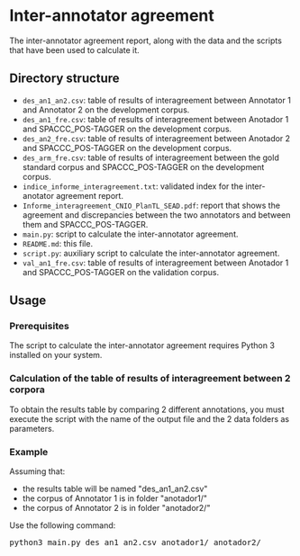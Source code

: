 # Inter-annotator agreement

The inter-annotator agreement report, along with the data and the scripts that have been used to calculate it. 


## Directory structure

* `des_an1_an2.csv`: table of results of interagreement between Annotator 1 and Annotator 2 on the development corpus.
* `des_an1_fre.csv`: table of results of interagreement between Anotador 1 and SPACCC_POS-TAGGER on the development corpus.
* `des_an2_fre.csv`: table of results of interagreement between Anotador 2 and SPACCC_POS-TAGGER on the development corpus.
* `des_arm_fre.csv`: table of results of interagreement between the gold standard corpus and SPACCC_POS-TAGGER on the development corpus.
* `indice_informe_interagreement.txt`: validated index for the inter-anotator agreement report.
* `Informe_interagreement_CNIO_PlanTL_SEAD.pdf`: report that shows the agreement and discrepancies between the two annotators and between them and SPACCC_POS-TAGGER.
* `main.py`: script to calculate the inter-annotator agreement.
* `README.md`: this file.
* `script.py`: auxiliary script to calculate the inter-annotator agreement.
* `val_an1_fre.csv`: table of results of interagreement between Anotador 1 and SPACCC_POS-TAGGER on the validation corpus.


## Usage

### Prerequisites

The script to calculate the inter-annotator agreement requires Python 3 installed on your system. 

### Calculation of the table of results of interagreement between 2 corpora

To obtain the results table by comparing 2 different annotations, you must execute the script with the name of the output file and the 2 data folders as parameters.

### Example

Assuming that: 
- the results table will be named "des_an1_an2.csv"
- the corpus of Annotator 1 is in folder "anotador1/"
- the corpus of Annotator 2 is in folder "anotador2/"

Use the following command:
<pre>
python3 main.py des_an1_an2.csv anotador1/ anotador2/
</pre>

